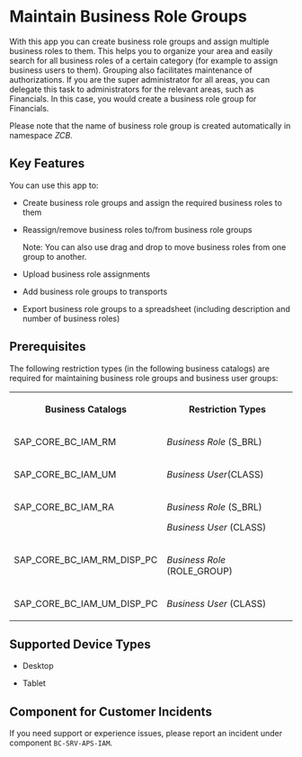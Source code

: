 <!-- loio72b48dea7743487c952fa13fbdb6d23c -->

# Maintain Business Role Groups



With this app you can create business role groups and assign multiple business roles to them. This helps you to organize your area and easily search for all business roles of a certain category \(for example to assign business users to them\). Grouping also facilitates maintenance of authorizations. If you are the super administrator for all areas, you can delegate this task to administrators for the relevant areas, such as Financials. In this case, you would create a business role group for Financials.

Please note that the name of business role group is created automatically in namespace *ZCB*.



## Key Features

You can use this app to:



-   Create business role groups and assign the required business roles to them

-   Reassign/remove business roles to/from business role groups

    Note: You can also use drag and drop to move business roles from one group to another.

-   Upload business role assignments

-   Add business role groups to transports

-   Export business role groups to a spreadsheet \(including description and number of business roles\)




<a name="loio72b48dea7743487c952fa13fbdb6d23c__section_a5z_k4w_nvb"/>

## Prerequisites

The following restriction types \(in the following business catalogs\) are required for maintaining business role groups and business user groups:


<table>
<tr>
<th valign="top">

Business Catalogs



</th>
<th valign="top">

Restriction Types



</th>
</tr>
<tr>
<td valign="top">

SAP\_CORE\_BC\_IAM\_RM



</td>
<td valign="top">

*Business Role* \(S\_BRL\)



</td>
</tr>
<tr>
<td valign="top">

SAP\_CORE\_BC\_IAM\_UM



</td>
<td valign="top">

*Business User*\(CLASS\)



</td>
</tr>
<tr>
<td valign="top">

SAP\_CORE\_BC\_IAM\_RA



</td>
<td valign="top">

*Business Role* \(S\_BRL\)

*Business User* \(CLASS\)



</td>
</tr>
<tr>
<td valign="top">

SAP\_CORE\_BC\_IAM\_RM\_DISP\_PC



</td>
<td valign="top">

*Business Role* \(ROLE\_GROUP\)



</td>
</tr>
<tr>
<td valign="top">

SAP\_CORE\_BC\_IAM\_UM\_DISP\_PC



</td>
<td valign="top">

*Business User* \(CLASS\)



</td>
</tr>
</table>



<a name="loio72b48dea7743487c952fa13fbdb6d23c__supported_devices"/>

## Supported Device Types

-   Desktop

-   Tablet




<a name="loio72b48dea7743487c952fa13fbdb6d23c__customer_component"/>

## Component for Customer Incidents

If you need support or experience issues, please report an incident under component `BC-SRV-APS-IAM`.

